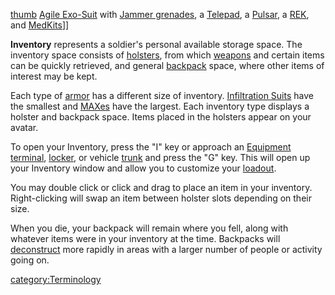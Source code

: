 [thumb](image:Inventory.md.jpg "wikilink") [Agile
Exo-Suit](Agile_Exo.$1.md "wikilink") with [Jammer
grenades](Jammer_grenade.md "wikilink"), a [Telepad](Telepad.md "wikilink"), a
[Pulsar](Pulsar.md "wikilink"), a [REK](REK.md "wikilink"), and
[MedKits](MedKit.md "wikilink")\]\]

**Inventory** represents a soldier's personal available storage space.
The inventory space consists of [holsters](holster.md "wikilink"), from
which [weapons](weapons.md "wikilink") and certain items can be quickly
retrieved, and general [backpack](backpack.md "wikilink") space, where
other items of interest may be kept.

Each type of [armor](Armor_Index.md "wikilink") has a different size of
inventory. [Infiltration Suits](Infiltration_Suit.md "wikilink") have the
smallest and [MAXes](MAX.md "wikilink") have the largest. Each inventory
type displays a holster and backpack space. Items placed in the holsters
appear on your avatar.

To open your Inventory, press the "I" key or approach an [Equipment
terminal](Equipment_terminal.md "wikilink"), [locker](lockers.md "wikilink"),
or vehicle [trunk](trunk.md "wikilink") and press the "G" key. This will
open up your Inventory window and allow you to customize your
[loadout](loadout.md "wikilink").

You may double click or click and drag to place an item in your
inventory. Right-clicking will swap an item between holster slots
depending on their size.

When you die, your backpack will remain where you fell, along with
whatever items were in your inventory at the time. Backpacks will
[deconstruct](deconstruct.md "wikilink") more rapidly in areas with a
larger number of people or activity going on.

[category:Terminology](category:Terminology.md "wikilink")

